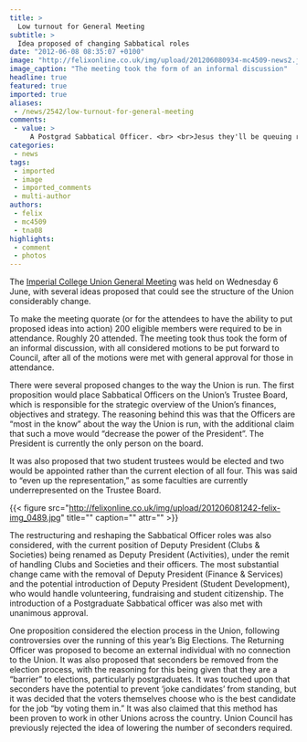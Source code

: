 ```yaml
---
title: >
  Low turnout for General Meeting
subtitle: >
  Idea proposed of changing Sabbatical roles
date: "2012-06-08 08:35:07 +0100"
image: "http://felixonline.co.uk/img/upload/201206080934-mc4509-news2.jpg"
image_caption: "The meeting took the form of an informal discussion"
headline: true
featured: true
imported: true
aliases:
 - /news/2542/low-turnout-for-general-meeting
comments:
 - value: >
     A Postgrad Sabbatical Officer. <br> <br>Jesus they'll be queuing round the block for that. ,A Postgrad Sabbatical Officer. <br> <br>Jesus they'll be queuing round the block for that. ,Great - so sabbaticals want to be able to ignore council by dominating the trustee board. <br> <br>Council needs to reject these changes if it wants part time officers and elected representatives to have a serious voice.,Great - so sabbaticals want to be able to ignore council by dominating the trustee board. <br> <br>Council needs to reject these changes if it wants part time officers and elected representatives to have a serious voice.
categories:
 - news
tags:
 - imported
 - image
 - imported_comments
 - multi-author
authors:
 - felix
 - mc4509
 - tna08
highlights:
 - comment
 - photos
---
```


The [Imperial College Union General Meeting](http://www.imperialcollegeunion.org/data/files/generalmeetingfinal-1085.pdf) was held on Wednesday 6 June, with several ideas proposed that could see the structure of the Union considerably change.

To make the meeting quorate (or for the attendees to have the ability to put proposed ideas into action) 200 eligible members were required to be in attendance. Roughly 20 attended. The meeting took thus took the form of an informal discussion, with all considered motions to be put forward to Council, after all of the motions were met with general approval for those in attendance.

There were several proposed changes to the way the Union is run. The first proposition would place Sabbatical Officers on the Union’s Trustee Board, which is responsible for the strategic overview of the Union’s finances, objectives and strategy. The reasoning behind this was that the Officers are “most in the know” about the way the Union is run, with the additional claim that such a move would “decrease the power of the President”. The President is currently the only person on the board.

It was also proposed that two student trustees would be elected and two would be appointed rather than the current election of all four. This was said to “even up the representation,” as some faculties are currently underrepresented on the Trustee Board.

{{< figure src="http://felixonline.co.uk/img/upload/201206081242-felix-img_0489.jpg" title="" caption="" attr="" >}}

The restructuring and reshaping the Sabbatical Officer roles was also considered, with the current position of Deputy President (Clubs & Societies) being renamed as Deputy President (Activities), under the remit of handling Clubs and Societies and their officers. The most substantial change came with the removal of Deputy President (Finance & Services) and the potential introduction of Deputy President (Student Development), who would handle volunteering, fundraising and student citizenship. The introduction of a Postgraduate Sabbatical officer was also met with unanimous approval.

One proposition considered the election process in the Union, following controversies over the running of this year’s Big Elections. The Returning Officer was proposed to become an external individual with no connection to the Union. It was also proposed that seconders be removed from the election process, with the reasoning for this being given that they are a “barrier” to elections, particularly postgraduates. It was touched upon that seconders have the potential to prevent ‘joke candidates’ from standing, but it was decided that the voters themselves choose who is the best candidate for the job “by voting them in.” It was also claimed that this method has been proven to work in other Unions across the country. Union Council has previously rejected the idea of lowering the number of seconders required.
